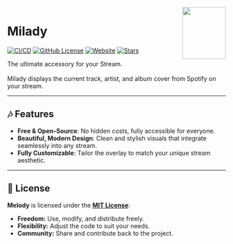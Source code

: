 <a href="https://song.haxgun.ru/">
  <img align="right" width="100" height="120" src="https://song.haxgun.ru/logo.svg">
</a>

# Milady

[![CI/CD](https://github.com/haxgun/Milady/actions/workflows/master.yml/badge.svg)](https://github.com/haxgun/Milady/actions/workflows/master.yml)
[![GitHub License](https://img.shields.io/github/license/haxgun/Milady)](https://github.com/haxgun/Milady/blob/main/LICENSE)
[![Website](https://img.shields.io/website?url=https://song.haxgun.ru/)](https://song.haxgun.ru/)
[![Stars](https://img.shields.io/github/stars/haxgun/Milady)](https://github.com/haxgun/Milady/stargazers)

The ultimate accessory for your Stream.  
<br>Milady displays the current track, artist, and album cover from Spotify on your stream.

---

## 🎶 Features

- **Free & Open-Source**: No hidden costs, fully accessible for everyone.
- **Beautiful, Modern Design**: Clean and stylish visuals that integrate seamlessly into any stream.
- **Fully Customizable**: Tailor the overlay to match your unique stream aesthetic.

---

## 📜 License

**Melody** is licensed under the **[MIT License](https://github.com/haxgun/valory/blob/main/LICENSE)**:

* **Freedom:** Use, modify, and distribute freely.
* **Flexibility:** Adjust the code to suit your needs.
* **Community:** Share and contribute back to the project.